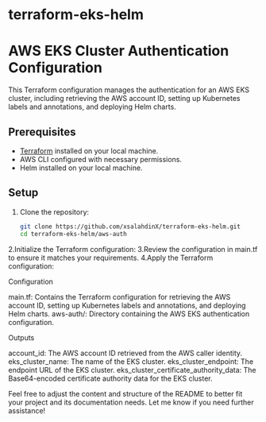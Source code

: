 # terraform-eks-helm
# AWS EKS Cluster Authentication Configuration

This Terraform configuration manages the authentication for an AWS EKS cluster, including retrieving the AWS account ID, setting up Kubernetes labels and annotations, and deploying Helm charts.

## Prerequisites

- [Terraform](https://www.terraform.io/downloads.html) installed on your local machine.
- AWS CLI configured with necessary permissions.
- Helm installed on your local machine.

## Setup

1. Clone the repository:

   ```bash
   git clone https://github.com/xsalahdinX/terraform-eks-helm.git
   cd terraform-eks-helm/aws-auth
2.Initialize the Terraform configuration:
3.Review the configuration in main.tf to ensure it matches your requirements.
4.Apply the Terraform configuration:


Configuration

main.tf: Contains the Terraform configuration for retrieving the AWS account ID, setting up Kubernetes labels and annotations, and deploying Helm charts.
aws-auth/: Directory containing the AWS EKS authentication configuration.



Outputs

account_id: The AWS account ID retrieved from the AWS caller identity.
eks_cluster_name: The name of the EKS cluster.
eks_cluster_endpoint: The endpoint URL of the EKS cluster.
eks_cluster_certificate_authority_data: The Base64-encoded certificate authority data for the EKS cluster.



Feel free to adjust the content and structure of the README to better fit your project and its documentation needs. Let me know if you need further assistance!
